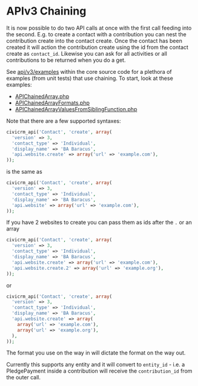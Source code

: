 # APIv3 Chaining

It is now possible to do two API calls at once with the first call feeding into
the second. E.g. to create a contact with a contribution you can nest the
contribution create into the contact create. Once the contact has been created
it will action the contribution create using the id from the contact create as
`contact_id`. Likewise you can ask for all activities or all contributions to
be returned when you do a get.

See [api/v3/examples] within the core source code for a plethora of examples
(from unit tests) that use chaining. To start, look at these examples:

-   [APIChainedArray.php]
-   [APIChainedArrayFormats.php]
-   [APIChainedArrayValuesFromSiblingFunction.php]

[api/v3/examples]: https://github.com/civicrm/civicrm-core/tree/master/api/v3/examples
[APIChainedArray.php]: https://github.com/civicrm/civicrm-core/blob/master/api/v3/examples/Contact/APIChainedArray.php
[APIChainedArrayFormats.php]: https://github.com/civicrm/civicrm-core/blob/master/api/v3/examples/Contact/APIChainedArrayFormats.php
[APIChainedArrayValuesFromSiblingFunction.php]: https://github.com/civicrm/civicrm-core/blob/master/api/v3/examples/Contact/APIChainedArrayValuesFromSiblingFunction.php


Note that there are a few supported syntaxes:

```php
civicrm_api('Contact', 'create', array(
  'version' => 3,
  'contact_type' => 'Individual',
  'display_name' => 'BA Baracus',
  'api.website.create' => array('url' => 'example.com'),
));
```

is the same as

```php
civicrm_api('Contact', 'create', array(
  'version' => 3,
  'contact_type' => 'Individual',
  'display_name' => 'BA Baracus',
  'api.website' => array('url' => 'example.com'),
));
```

If you have 2 websites to create you can pass them as ids after the `.`
or an array

```php
civicrm_api('Contact', 'create', array(
  'version' => 3,
  'contact_type' => 'Individual',
  'display_name' => 'BA Baracus',
  'api.website.create' => array('url' => 'example.com'),
  'api.website.create.2' => array('url' => 'example.org'),
));
```

or

```php
civicrm_api('Contact', 'create', array(
  'version' => 3,
  'contact_type' => 'Individual',
  'display_name' => 'BA Baracus',
  'api.website.create' => array(
    array('url' => 'example.com'),
    array('url' => 'example.org'),
  ),
));
```

The format you use on the way in will dictate the format on the way out.

Currently this supports any entity and it will convert to `entity_id` -
i.e. a PledgePayment inside a contribution will receive the `contribution_id`
from the outer call.
